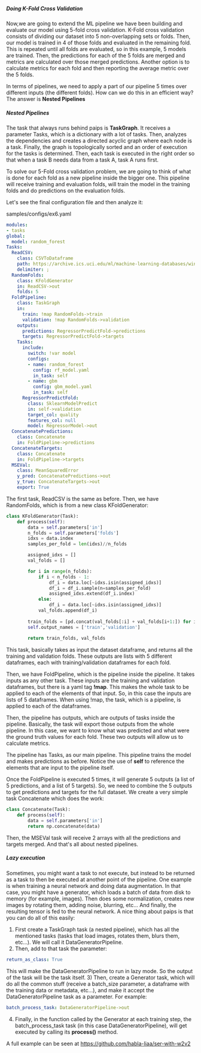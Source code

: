 ##### Doing K-Fold Cross Validation

Now,we are going to extend the ML pipeline we have been building and evaluate our model using 5-fold cross validation.
K-Fold cross validation consists of dividing our dataset into 5 non-overlapping sets or folds. Then, our model is trained in 4 of those folds and evaluated in the remaining fold. This is repeated until all folds are evaluated, so in this example, 5 models are trained. Then, the predictions for each of the 5 folds are merged and metrics are calculated over those merged predictions. Another option is to calculate metrics for each fold and then reporting the average metric over the 5 folds.

In terms of pipelines, we need to apply a part of our pipeline 5 times over different inputs (the different folds). How can we do this in an efficient way?
The answer is **Nested Pipelines**

##### Nested Pipelines

The task that always runs behind paips is **TaskGraph**. It receives a parameter Tasks, which is a dictionary with a lot of tasks. Then, analyzes the dependencies and creates a directed acyclic graph where each node is a task. Finally, the graph is topologically sorted and an order of execution for the tasks is determined. Then, each task is executed in the right order so that when a task B needs data from a task A, task A runs first.

To solve our 5-Fold cross validation problem, we are going to think of what is done for each fold as a new pipeline inside the bigger one.
This pipeline will receive training and evaluation folds, will train the model in the training folds and do predictions on the evaluation folds.

Let's see the final configuration file and then analyze it:

samples/configs/ex6.yaml

```yaml
modules:
- tasks
global:
  model: random_forest
Tasks:
  ReadCSV:
    class: CSVToDataframe
    path: https://archive.ics.uci.edu/ml/machine-learning-databases/wine-quality/winequality-red.csv
    delimiter: ;
  RandomFolds:
    class: KFoldGenerator
    in: ReadCSV->out
    folds: 5
  FoldPipeline:
    class: TaskGraph
    in:
      train: !map RandomFolds->train
      validation: !map RandomFolds->validation
    outputs:
      predictions: RegressorPredictFold->predictions
      targets: RegressorPredictFold->targets
    Tasks:
      include:
        switch: !var model
        configs:
        - name: random_forest
          config: rf_model.yaml
          in_task: self
        - name: gbm
          config: gbm_model.yaml
          in_task: self
      RegressorPredictFold:
        class: SklearnModelPredict
        in: self->validation
        target_col: quality
        features_col: null
        model: RegressorModel->out
  ConcatenatePredictions:
    class: Concatenate
    in: FoldPipeline->predictions
  ConcatenateTargets:
    class: Concatenate
    in: FoldPipeline->targets
  MSEVal:
    class: MeanSquaredError
    y_pred: ConcatenatePredictions->out
    y_true: ConcatenateTargets->out
    export: True
```

The first task, ReadCSV is the same as before. Then, we have RandomFolds, which is from a new class KFoldGenerator:

```python
class KFoldGenerator(Task):
    def process(self):
        data = self.parameters['in']
        n_folds = self.parameters['folds']
        idxs = data.index
        samples_per_fold = len(idxs)//n_folds

        assigned_idxs = []
        val_folds = []

        for i in range(n_folds):
            if i < n_folds - 1:
                df_i = data.loc[~idxs.isin(assigned_idxs)]
                df_i = df_i.sample(n=samples_per_fold)
                assigned_idxs.extend(df_i.index)
            else:
                df_i = data.loc[~idxs.isin(assigned_idxs)]
            val_folds.append(df_i)
        
        train_folds = [pd.concat(val_folds[:i] + val_folds[i+1:]) for i in range(n_folds)]
        self.output_names = ['train','validation']
        
        return train_folds, val_folds
```

This task, basically takes as input the dataset dataframe, and returns all the training and validation folds. These outputs are lists with 5 different dataframes, each with training/validation dataframes for each fold.

Then, we have FoldPipeline, which is the pipeline inside the pipeline. It takes inputs as any other task. These inputs are the training and validation dataframes, but there is a yaml tag **!map**. This makes the whole task to be applied to each of the elements of that input. So, in this case the inputs are lists of 5 dataframes. When using !map, the task, which is a pipeline, is applied to each of the dataframes. 

Then, the pipeline has outputs, which are outputs of tasks inside the pipeline. Basically, the task will export those outputs from the whole pipeline. In this case, we want to know what was predicted and what were the ground truth values for each fold. These two outputs will allow us to calculate metrics.

The pipeline has Tasks, as our main pipeline. This pipeline trains the model and makes predictions as before. Notice the use of **self** to reference the elements that are input to the pipeline itself.

Once the FoldPipeline is executed 5 times, it will generate 5 outputs (a list of 5 predictions, and a list of 5 targets). So, we need to combine the 5 outputs to get predictions and targets for the full dataset. We create a very simple task Concatenate which does the work:

```python
class Concatenate(Task):
    def process(self):
        data = self.parameters['in']
        return np.concatenate(data)
```

Then, the MSEVal task will receive 2 arrays with all the predictions and targets merged. And that's all about nested pipelines.

##### Lazy execution

Sometimes, you might want a task to not execute, but instead to be returned as a task to then be executed at another point of the pipeline.
One example is when training a neural network and doing data augmentation. In that case, you might have a generator, which loads a batch of data from disk to memory (for example, images). Then does some normalization, creates new images by rotating them, adding noise, blurring, etc... And finally, the resulting tensor is fed to the neural network. A nice thing about paips is that you can do all of this easily:

1) First create a TaskGraph task (a nested pipeline), which has all the mentioned tasks (tasks that load images, rotates them, blurs them, etc...). We will call it DataGeneratorPipeline.
2) Then, add to that task the parameter:

```yaml 
return_as_class: True
```

This will make the DataGeneratorPipeline to run in lazy mode. So the output of the task will be the task itself.
3) Then, create a Generator task, which will do all the common stuff (receive a batch_size parameter, a dataframe with the training data or metadata, etc...), and make it accept the DataGeneratorPipeline task as a parameter. For example:

```yaml 
batch_process_task: DataGeneratorPipeline->out
```

4) Finally, in the function called by the Generator at each training step, the batch_process_task task (in this case DataGeneratorPipeline), will get executed by calling its **process()** method.

A full example can be seen at https://github.com/habla-liaa/ser-with-w2v2



